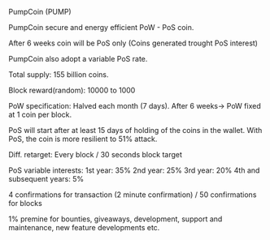 PumpCoin (PUMP)

PumpCoin secure and energy efficient PoW - PoS coin.

After 6 weeks coin will be PoS only (Coins generated trought PoS interest)

PumpCoin also adopt a variable PoS rate.

Total supply: 155 billion coins. 

Block reward(random): 10000 to 1000

PoW specification: Halved each month (7 days). After 6 weeks-> PoW fixed at 1 coin per block.

PoS will start after at least 15 days of holding of the coins in the wallet. With PoS, the coin is more resilient to 51% attack.

Diff. retarget: Every block / 30 seconds block target

PoS variable interests: 1st year: 35%  2nd year: 25% 3rd year: 20%  4th and subsequent years: 5%

4 confirmations for transaction (2 minute confirmation) / 50 confirmations for blocks

1% premine for bounties, giveaways, development, support and maintenance, new feature developments etc.
